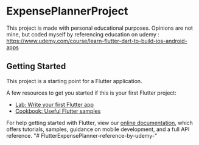 # ExpensePlannerProject

This project is made with personal educational purposes. Opinions are not mine, but coded myself by referencing education on udemy : https://www.udemy.com/course/learn-flutter-dart-to-build-ios-android-apps

## Getting Started

This project is a starting point for a Flutter application.

A few resources to get you started if this is your first Flutter project:

- [Lab: Write your first Flutter app](https://flutter.dev/docs/get-started/codelab)
- [Cookbook: Useful Flutter samples](https://flutter.dev/docs/cookbook)

For help getting started with Flutter, view our
[online documentation](https://flutter.dev/docs), which offers tutorials,
samples, guidance on mobile development, and a full API reference.
"# FlutterExpensePlanner-reference-by-udemy-" 
